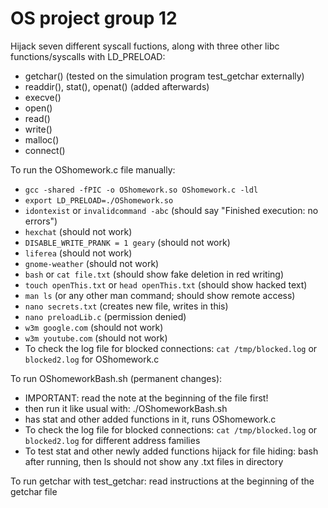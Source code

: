 # OS project group 12
Hijack seven different syscall fuctions, along with three other libc functions/syscalls with LD_PRELOAD: 
- getchar() (tested on the simulation program test_getchar externally)
- readdir(), stat(), openat() (added afterwards)
- execve()
- open()
- read()
- write()
- malloc()
- connect()

To run the OShomework.c file manually:
- `gcc -shared -fPIC -o OShomework.so OShomework.c -ldl`
- `export LD_PRELOAD=./OShomework.so`
- `idontexist` or `invalidcommand -abc` (should say "Finished execution: no errors")
- `hexchat` (should not work)
- `DISABLE_WRITE_PRANK = 1 geary` (should not work)
- `liferea` (should not work)
- `gnome-weather` (should not work)
- `bash` or `cat file.txt` (should show fake deletion in red writing)
- `touch openThis.txt` or `head openThis.txt` (should show hacked text)
- `man ls` (or any other man command; should show remote access) 
- `nano secrets.txt` (creates new file, writes in this)
- `nano preloadLib.c` (permission denied) 
- `w3m google.com` (should not work)
- `w3m youtube.com` (should not work)
- To check the log file for blocked connections: `cat /tmp/blocked.log` or `blocked2.log` for OShomework.c

To run OShomeworkBash.sh (permanent changes):
- IMPORTANT: read the note at the beginning of the file first!
- then run it like usual with: ./OShomeworkBash.sh
- has stat and other added functions in it, runs OShomework.c
- To check the log file for blocked connections: `cat /tmp/blocked.log` or `blocked2.log` for different address families
- To test stat and other newly added functions hijack for file hiding: bash after running, then ls should not show any .txt files in directory


To run getchar with test_getchar: read instructions at the beginning of the getchar file



